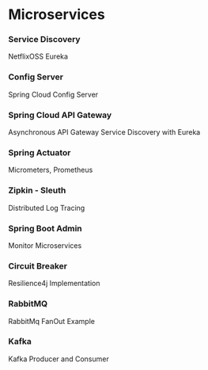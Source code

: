 # Microservices

### Service Discovery
NetflixOSS Eureka

### Config Server
Spring Cloud Config Server

### Spring Cloud API Gateway
Asynchronous API Gateway
Service Discovery with Eureka

### Spring Actuator
Micrometers, Prometheus 

### Zipkin - Sleuth
Distributed Log Tracing

### Spring Boot Admin
Monitor Microservices

### Circuit Breaker
Resilience4j Implementation

### RabbitMQ
RabbitMq FanOut Example 

### Kafka
Kafka Producer and Consumer